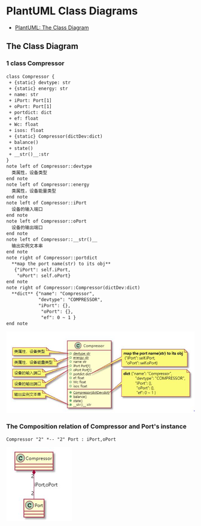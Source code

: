 # PlantUML Class Diagrams

* [PlantUML: The Class Diagram ](https://plantuml.com/zh/class-diagram)

## The Class Diagram

### 1 class Compressor

```puml
class Compressor {
 + {static} devtype: str
 + {static} energy: str
 + name: str
 + iPort: Port[1]
 + oPort: Port[1]
 + portdict: dict
 + ef: float
 + Wc: float
 + isos: float
 + {static} Compressor(dictDev:dict)
 + balance()
 + state()
 + __str()__:str
}
note left of Compressor::devtype
  类属性，设备类型
end note
note left of Compressor::energy
  类属性，设备能量类型
end note
note left of Compressor::iPort
  设备的输入端口
end note
note left of Compressor::oPort
  设备的输出端口
end note
note left of Compressor::__str()__
  输出实例文本串
end note
note right of Compressor::portdict
  **map the port name(str) to its obj**
   {"iPort": self.iPort,
    "oPort": self.oPort}
end note
note right of Compressor::Compressor(dictDev:dict)
  **dict** {"name": "Compressor",
            "devtype": "COMPRESSOR",
            "iPort": {},
             "oPort": {},
             "ef": 0 ~ 1 }
end note

```

![](img/uml-compressor.jpg)

### The Composition relation of Compressor and Port's instance 

```puml
Compressor "2" *-- "2" Port : iPort,oPort
```

![](img/uml-compressor-port.jpg)

